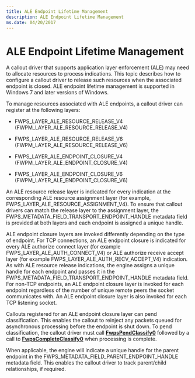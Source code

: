 ```yaml
---
title: ALE Endpoint Lifetime Management
description: ALE Endpoint Lifetime Management
ms.date: 04/20/2017
---
```


# ALE Endpoint Lifetime Management


A callout driver that supports application layer enforcement (ALE) may need to allocate resources to process indications. This topic describes how to configure a callout driver to release such resources when the associated endpoint is closed. ALE endpoint lifetime management is supported in Windows 7 and later versions of Windows.

To manage resources associated with ALE endpoints, a callout driver can register at the following layers:

-   FWPS\_LAYER\_ALE\_RESOURCE\_RELEASE\_V4 (FWPM\_LAYER\_ALE\_RESOURCE\_RELEASE\_V4)

-   FWPS\_LAYER\_ALE\_RESOURCE\_RELEASE\_V6 (FWPM\_LAYER\_ALE\_RESOURCE\_RELEASE\_V6)

-   FWPS\_LAYER\_ALE\_ENDPOINT\_CLOSURE\_V4 (FWPM\_LAYER\_ALE\_ENDPOINT\_CLOSURE\_V4)

-   FWPS\_LAYER\_ALE\_ENDPOINT\_CLOSURE\_V6 (FWPM\_LAYER\_ALE\_ENDPOINT\_CLOSURE\_V6)

An ALE resource release layer is indicated for every indication at the corresponding ALE resource assignment layer (for example, FWPS\_LAYER\_ALE\_RESOURCE\_ASSIGNMENT\_V4). To ensure that callout drivers can match the release layer to the assignment layer, the FWPS\_METADATA\_FIELD\_TRANSPORT\_ENDPOINT\_HANDLE metadata field is provided at both layers and each endpoint is assigned a unique handle.

ALE endpoint closure layers are invoked differently depending on the type of endpoint. For TCP connections, an ALE endpoint closure is indicated for every ALE authorize connect layer (for example FWPS\_LAYER\_ALE\_AUTH\_CONNECT\_V4) or ALE authorize receive accept layer (for example FWPS\_LAYER\_ALE\_AUTH\_RECV\_ACCEPT\_V4) indication. As with ALE resource release indications, the engine assigns a unique handle for each endpoint and passes it in the FWPS\_METADATA\_FIELD\_TRANSPORT\_ENDPOINT\_HANDLE metadata field. For non-TCP endpoints, an ALE endpoint closure layer is invoked for each endpoint regardless of the number of unique remote peers the socket communicates with. An ALE endpoint closure layer is also invoked for each TCP listening socket.

Callouts registered for an ALE endpoint closure layer can pend classification. This enables the callout to reinject any packets queued for asynchronous processing before the endpoint is shut down. To pend classification, the callout driver must call [**FwpsPendClassify0**](/windows-hardware/drivers/ddi/fwpsk/nf-fwpsk-fwpspendclassify0) followed by a call to [**FwpsCompleteClassify0**](/windows-hardware/drivers/ddi/fwpsk/nf-fwpsk-fwpscompleteclassify0) when processing is complete.

When applicable, the engine will indicate a unique handle for the parent endpoint in the FWPS\_METADATA\_FIELD\_PARENT\_ENDPOINT\_HANDLE metadata field. This enables the callout driver to track parent/child relationships, if required.

 

